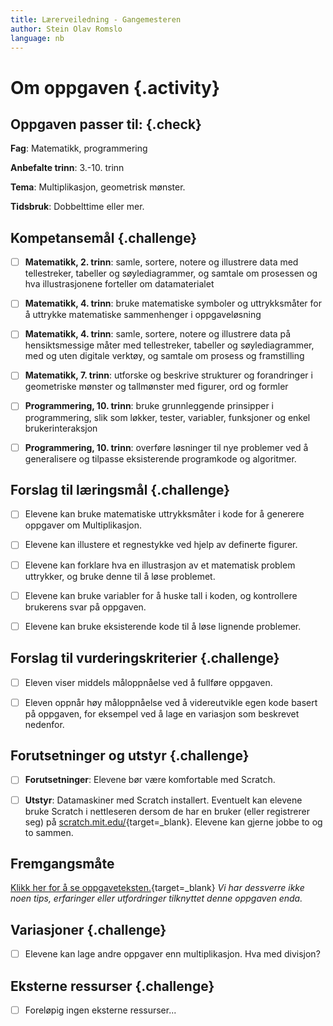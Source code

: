 ```yaml
---
title: Lærerveiledning - Gangemesteren
author: Stein Olav Romslo
language: nb
---
```



# Om oppgaven {.activity}

## Oppgaven passer til: {.check}

__Fag__: Matematikk, programmering

__Anbefalte trinn__: 3.-10. trinn

__Tema__: Multiplikasjon, geometrisk mønster.

__Tidsbruk__: Dobbelttime eller mer.

## Kompetansemål {.challenge}

- [ ] __Matematikk, 2. trinn__: samle, sortere, notere og illustrere data med
  tellestreker, tabeller og søylediagrammer, og samtale om prosessen og hva
  illustrasjonene forteller om datamaterialet

- [ ] __Matematikk, 4. trinn__: bruke matematiske symboler og uttrykksmåter for
  å uttrykke matematiske sammenhenger i oppgaveløsning

- [ ] __Matematikk, 4. trinn__: samle, sortere, notere og illustrere data på
  hensiktsmessige måter med tellestreker, tabeller og søylediagrammer, med og
  uten digitale verktøy, og samtale om prosess og framstilling

- [ ] __Matematikk, 7. trinn__: utforske og beskrive strukturer og forandringer
  i geometriske mønster og tallmønster med figurer, ord og formler

- [ ] __Programmering, 10. trinn__: bruke grunnleggende prinsipper i
  programmering, slik som løkker, tester, variabler, funksjoner og enkel
  brukerinteraksjon

- [ ] __Programmering, 10. trinn__: overføre løsninger til nye problemer ved å
  generalisere og tilpasse eksisterende programkode og algoritmer.

## Forslag til læringsmål {.challenge}

- [ ] Elevene kan bruke matematiske uttrykksmåter i kode for å generere oppgaver
  om Multiplikasjon.

- [ ] Elevene kan illustere et regnestykke ved hjelp av definerte figurer.

- [ ] Elevene kan forklare hva en illustrasjon av et matematisk problem
  uttrykker, og bruke denne til å løse problemet.

- [ ] Elevene kan bruke variabler for å huske tall i koden, og kontrollere
  brukerens svar på oppgaven.

- [ ] Elevene kan bruke eksisterende kode til å løse lignende problemer.

## Forslag til vurderingskriterier {.challenge}

- [ ] Eleven viser middels måloppnåelse ved å fullføre oppgaven.

- [ ] Eleven oppnår høy måloppnåelse ved å videreutvikle egen kode basert på
  oppgaven, for eksempel ved å lage en variasjon som beskrevet nedenfor.

## Forutsetninger og utstyr {.challenge}

- [ ] __Forutsetninger__: Elevene bør være komfortable med Scratch.

- [ ] __Utstyr__: Datamaskiner med Scratch installert. Eventuelt kan elevene
  bruke Scratch i nettleseren dersom de har en bruker (eller registrerer seg) på
  [scratch.mit.edu/](http://scratch.mit.edu/){target=_blank}. Elevene kan gjerne
  jobbe to og to sammen.

## Fremgangsmåte

[Klikk her for å se
oppgaveteksten.](../gangemesteren/gangemesteren.html){target=_blank} _Vi har
dessverre ikke noen tips, erfaringer eller utfordringer tilknyttet denne
oppgaven enda._

## Variasjoner {.challenge}

- [ ] Elevene kan lage andre oppgaver enn multiplikasjon. Hva med divisjon?

## Eksterne ressurser {.challenge}

- [ ] Foreløpig ingen eksterne ressurser...
